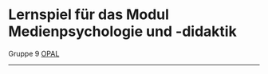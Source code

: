 # Lernspiel für das Modul Medienpsychologie und -didaktik
Gruppe 9 [OPAL](https://bildungsportal.sachsen.de/opal/auth/RepositoryEntry/19724402690/CourseNode/99251529532877)
___
